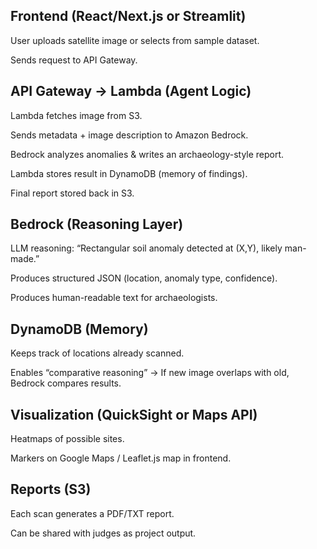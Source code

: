 ## Frontend (React/Next.js or Streamlit)

User uploads satellite image or selects from sample dataset.

Sends request to API Gateway.

## API Gateway → Lambda (Agent Logic)

Lambda fetches image from S3.

Sends metadata + image description to Amazon Bedrock.

Bedrock analyzes anomalies & writes an archaeology-style report.

Lambda stores result in DynamoDB (memory of findings).

Final report stored back in S3.

## Bedrock (Reasoning Layer)

LLM reasoning: “Rectangular soil anomaly detected at (X,Y), likely man-made.”

Produces structured JSON (location, anomaly type, confidence).

Produces human-readable text for archaeologists.

## DynamoDB (Memory)

Keeps track of locations already scanned.

Enables “comparative reasoning” → If new image overlaps with old, Bedrock compares results.

## Visualization (QuickSight or Maps API)

Heatmaps of possible sites.

Markers on Google Maps / Leaflet.js map in frontend.

## Reports (S3)

Each scan generates a PDF/TXT report.

Can be shared with judges as project output.

